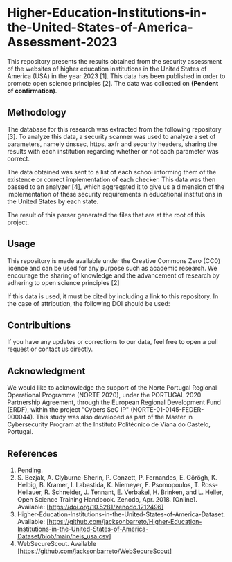 # Higher-Education-Institutions-in-the-United-States-of-America-Assessment-2023

This repository presents the results obtained from the security assessment of the websites of higher education institutions in the United States of America (USA) in the year 2023 [1]. This data has been published in order to promote open science principles [2]. The data was collected on **(Pendent of confirmation)**.

## Methodology

The database for this research was extracted from the following repository [3]. To analyze this data, a security scanner was used to analyze a set of parameters, namely dnssec, https, axfr and security headers, sharing the results with each institution regarding whether or not each parameter was correct. 

The data obtained was sent to a list of each school informing them of the existence or correct implementation of each checker. This data was then passed to an analyzer [4], which aggregated it to give us a dimension of the implementation of these security requirements in educational institutions in the United States by each state.

The result of this parser generated the files that are at the root of this project.

## Usage

This repository is made available under the Creative Commons Zero (CC0) licence and can be used for any purpose such as academic research. We encourage the sharing of knowledge and the advancement of research by adhering to open science principles [2]

If this data is used, it must be cited by including a link to this repository. In the case of attribution, the following DOI should be used:

## Contribuitions

If you have any updates or corrections to our data, feel free to open a pull request or contact us directly.

## Acknowledgment

We would like to acknowledge the support of the Norte Portugal Regional Operational Programme (NORTE 2020), under the PORTUGAL 2020 Partnership Agreement, through the European Regional Development Fund (ERDF), within the project "Cybers SeC IP" (NORTE-01-0145-FEDER-000044). This study was also developed as part of the Master in Cybersecurity Program at the Instituto Politécnico de Viana do Castelo, Portugal.

## References
1. Pending.
2. S. Bezjak, A. Clyburne-Sherin, P. Conzett, P. Fernandes, E. Görögh, K. Helbig, B. Kramer, I. Labastida, K. Niemeyer, F. Psomopoulos, T. Ross-Hellauer, R. Schneider, J. Tennant, E. Verbakel, H. Brinken, and L. Heller, Open Science Training Handbook. Zenodo, Apr. 2018. [Online]. Available: [https://doi.org/10.5281/zenodo.1212496]
3. Higher-Education-Institutions-in-the-United-States-of-America-Dataset. Available: [https://github.com/jacksonbarreto/Higher-Education-Institutions-in-the-United-States-of-America-Dataset/blob/main/heis_usa.csv]
4. WebSecureScout. Available [https://github.com/jacksonbarreto/WebSecureScout]

